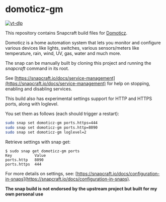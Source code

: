 # domoticz-gm

[![yt-dlp](https://snapcraft.io/domoticz-gm/badge.svg)](https://snapcraft.io/domoticz-gm)

This repository contains Snapcraft build files for [Domoticz](https://github.com/domoticz/domoticz).

Domoticz is a home automation system that lets you monitor and configure various devices like lights, switches, various sensors/meters like temperature, rain, wind, UV, gas, water and much more.

The snap can be manually built by cloning this project and running the _snapcraft_ command in its root.

See [https://snapcraft.io/docs/service-management](https://snapcraft.io/docs/service-management) for help on stopping, enabling and disabling services.

This build also has experimental settings support for HTTP and HTTPS ports, along with loglevel.

You set them as follows (each should trigger a restart):

```bash
sudo snap set domoticz-gm ports.https=444
sudo snap set domoticz-gm ports.http=8090
sudo snap set domoticz-gm loglevel=2
```

Retrieve settings with snap get:

```
$ sudo snap get domoticz-gm ports
Key          Value
ports.http   8090
ports.https  444
```
 
For more details on settings, see: [https://snapcraft.io/docs/configuration-in-snaps](https://snapcraft.io/docs/configuration-in-snaps).

**The snap build is not endorsed by the upstream project but built for my own personal use**

